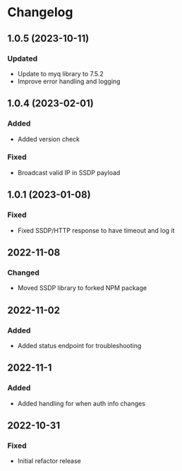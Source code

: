# Changelog

## 1.0.5 (2023-10-11)

### Updated
 - Update to myq library to 7.5.2
 - Improve error handling and logging

## 1.0.4 (2023-02-01)

### Added
 - Added version check

### Fixed
 - Broadcast valid IP in SSDP payload

## 1.0.1 (2023-01-08)

### Fixed
 - Fixed SSDP/HTTP response to have timeout and log it

## 2022-11-08

### Changed
 - Moved SSDP library to forked NPM package

## 2022-11-02

### Added
 - Added status endpoint for troubleshooting

## 2022-11-1

### Added
 - Added handling for when auth info changes


## 2022-10-31

### Fixed
 - Initial refactor release